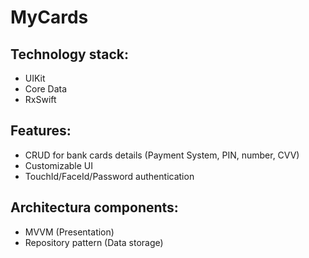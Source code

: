 # MyCards

## Technology stack:
* UIKit
* Core Data
* RxSwift

## Features:
* CRUD for bank cards details (Payment System, PIN, number, CVV)
* Customizable UI
* TouchId/FaceId/Password authentication

## Architectura components:
* MVVM (Presentation)
* Repository pattern (Data storage)
